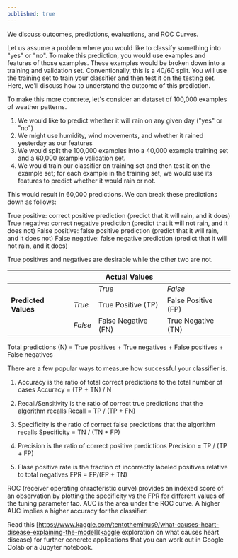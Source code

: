 ```yaml
---
published: true
---
```

We discuss outcomes, predictions, evaluations, and ROC Curves.

Let us assume a problem where you would like to classify something into "yes" or "no". To make this prediction, you would use examples and features of those examples. These examples would be broken down into a training and validation set. Conventionally, this is a 40/60 split. You will use the training set to train your classifier and then test it on the testing set. Here, we'll discuss how to understand the outcome of this prediction.

To make this more concrete, let's consider an dataset of 100,000 examples of weather patterns.

1. We would like to predict whether it will rain on any given day ("yes" or "no")
2. We might use humidity, wind movements, and whether it rained yesterday as our features
3. We would split the 100,000 examples into a 40,000 example training set and a 60,000 example validation set.
4. We would train our classifier on training set and then test it on the example set; for each example in the training set, we would use its features to predict whether it would rain or not.

This would result in 60,000 predictions. We can break these predictions down as follows:

True positive: correct positive prediction (predict that it will rain, and it does)
True negative: correct negative prediction (predict that it will not rain, and it does not)
False positive: false positive prediction (predict that it will rain, and it does not)
False negative: false negative prediction (predict that it will not rain, and it does)

True positives and negatives are desirable while the other two are not.

|  	|  	| **Actual Values** 	|  	|
|------------------	|-------	|----------------	|----------------	|
|  	|  	| _True_ 	| _False_ 	|
| **Predicted Values** 	| _True_ 	| True Positive (TP) 	| False Positive (FP) 	|
|  	| _False_ 	| False Negative (FN) 	| True Negative (TN) 	|

Total predictions (N) = True positives + True negatives + False positives + False negatives

There are a few popular ways to measure how successful your classifier is.

1. Accuracy is the ratio of total correct predictions to the total number of cases
Accuracy = (TP + TN) / N

2. Recall/Sensitivity is the ratio of correct true predictions that the algorithm recalls
Recall = TP / (TP + FN)

3. Specificity is the ratio of correct false predictions that the algorithm recalls
Specificity = TN / (TN + FP)

4. Precision is the ratio of correct positive predictions
Precision = TP / (TP + FP)

5. Flase positive rate is the fraction of incorrectly labeled positives relative to total negatives
FPR = FP/(FP + TN)

ROC (receiver operating chracteristic curve) provides an indexed score of an observation by plotting the specificity vs the FPR for different values of the tuning parameter tao. AUC is the area under the ROC curve. A higher AUC implies a higher accuracy for the classifier.

Read this [https://www.kaggle.com/tentotheminus9/what-causes-heart-disease-explaining-the-model](kaggle exploration on what causes heart disease) for further concrete applications that you can work out in Google Colab or a Jupyter notebook.

